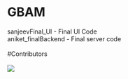 # GBAM

sanjeevFinal_UI - Final UI Code
<br>
aniket_finalBackend - Final server code
<br>
<br>
#Contributors
<br>
<br>
<a href="https://github.com/SanjeevKumar22/GBAM/graphs/contributors">
  <img src="https://contrib.rocks/image?repo=SanjeevKumar22/GBAM" />
</a>
